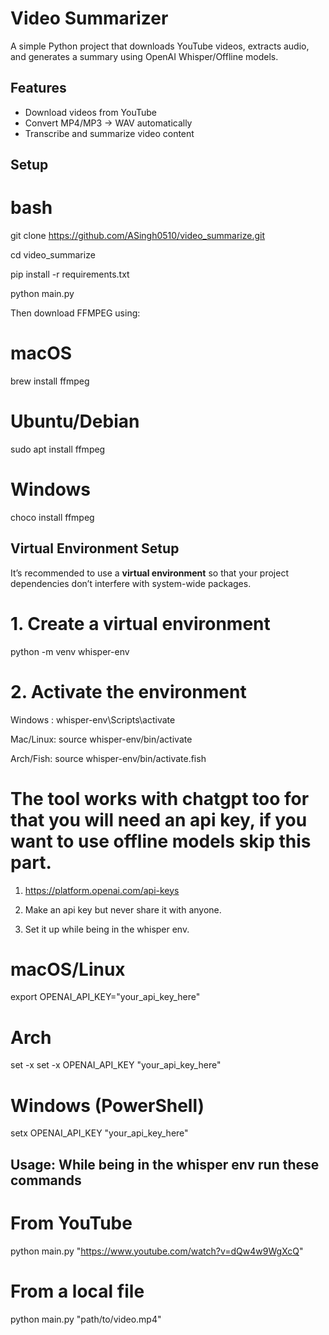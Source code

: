 # Video Summarizer

A simple Python project that downloads YouTube videos, extracts audio, and generates a summary using OpenAI Whisper/Offline models.

## Features
- Download videos from YouTube
- Convert MP4/MP3 → WAV automatically
- Transcribe and summarize video content

## Setup

# bash
git clone https://github.com/ASingh0510/video_summarize.git

cd video_summarize

pip install -r requirements.txt

python main.py

Then download FFMPEG using:
# macOS
brew install ffmpeg

# Ubuntu/Debian
sudo apt install ffmpeg

# Windows
choco install ffmpeg

## Virtual Environment Setup

It’s recommended to use a **virtual environment** so that your project dependencies don’t interfere with system-wide packages.

# 1. Create a virtual environment

python -m venv whisper-env

# 2. Activate the environment
Windows : whisper-env\Scripts\activate 

Mac/Linux: source whisper-env/bin/activate

Arch/Fish: source whisper-env/bin/activate.fish


# The tool works with chatgpt too for that you will need an api key, if you want to use offline models skip this part.

1. https://platform.openai.com/api-keys
   
2. Make an api key but never share it with anyone.
   
3. Set it up while being in the whisper env.
   
# macOS/Linux

export OPENAI_API_KEY="your_api_key_here"

# Arch

set -x set -x OPENAI_API_KEY "your_api_key_here"

# Windows (PowerShell)

setx OPENAI_API_KEY "your_api_key_here"


## Usage: While being in the whisper env run these commands

# From YouTube

python main.py "https://www.youtube.com/watch?v=dQw4w9WgXcQ"

# From a local file

python main.py "path/to/video.mp4" 

